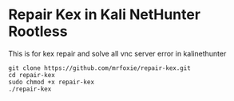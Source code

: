 # Repair Kex in Kali NetHunter Rootless
This is for kex repair and solve all vnc server error in kalinethunter

```
git clone https://github.com/mrfoxie/repair-kex.git
cd repair-kex
sudo chmod +x repair-kex
./repair-kex
```
